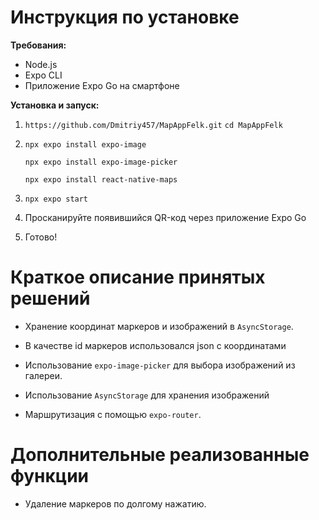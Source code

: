# Инструкция по установке

**Требования:**

- Node.js
- Expo CLI
- Приложение Expo Go на смартфоне



**Установка и запуск:**

1. `https://github.com/Dmitriy457/MapAppFelk.git`
   `cd MapAppFelk`

2. `npx expo install expo-image`

   `npx expo install expo-image-picker`

   `npx expo install react-native-maps`

3. `npx expo start`

4. Просканируйте появившийся QR-код через приложение Expo Go

5. Готово!

   



# Краткoe описание принятых решений

- Хранение координат маркеров и изображений в `AsyncStorage`.

- В качестве id маркеров использовался json c координатами

- Использование `expo-image-picker` для выбора изображений из галереи.

- Использование `AsyncStorage` для хранения изображений

- Маршрутизация с помощью `expo-router`.

  

# Дополнительные реализованные функции

- Удаление маркеров по долгому нажатию.